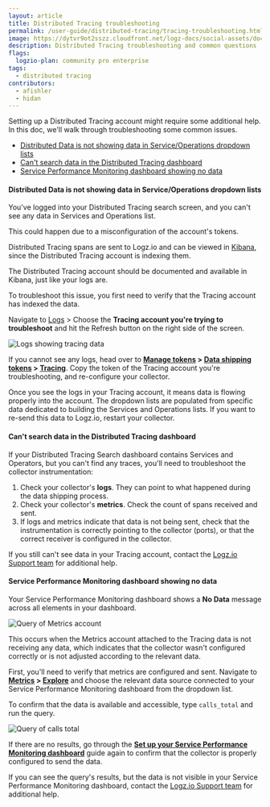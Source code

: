 ```yaml
---
layout: article
title: Distributed Tracing troubleshooting
permalink: /user-guide/distributed-tracing/tracing-troubleshooting.html
image: https://dytvr9ot2sszz.cloudfront.net/logz-docs/social-assets/docs-social.jpg
description: Distributed Tracing troubleshooting and common questions
flags:
  logzio-plan: community pro enterprise
tags:
  - distributed tracing
contributors:
  - afishler
  - hidan
---
```


Setting up a Distributed Tracing account might require some additional help. In this doc, we'll walk through troubleshooting some common issues. 

* [Distributed Data is not showing data in Service/Operations dropdown lists](/user-guide/distributed-tracing/tracing-troubleshooting.html#distributed-data-is-not-showing-data-in-serviceoperations-dropdown-lists)
* [Can't search data in the Distributed Tracing dashboard](/user-guide/distributed-tracing/tracing-troubleshooting.html#cant-search-data-in-the-distributed-tracing-dashboard)
* [Service Performance Monitoring dashboard showing no data](/user-guide/distributed-tracing/tracing-troubleshooting.html#service-performance-monitoring-dashboard-showing-no-data)

#### Distributed Data is not showing data in Service/Operations dropdown lists

You've logged into your Distributed Tracing search screen, and you can't see any data in Services and Operations list.

This could happen due to a misconfiguration of the account's tokens.

Distributed Tracing spans are sent to Logz.io and can be viewed in [Kibana](https://app.logz.io/#/dashboard/kibana), since the Distributed Tracing account is indexing them.

The Distributed Tracing account should be documented and available in Kibana, just like your logs are.

To troubleshoot this issue, you first need to verify that the Tracing account has indexed the data.

Navigate to [Logs](https://app.logz.io/#/dashboard/kibana/) > Choose the **Tracing account you're trying to troubleshoot** and hit the Refresh button on the right side of the screen.

![Logs showing tracing data](https://dytvr9ot2sszz.cloudfront.net/logz-docs/distributed-tracing/trace-and-refresh-in-logs.png)

If you cannot see any logs, head over to **[Manage tokens](https://app.logz.io/#/dashboard/settings/manage-tokens/shared) > [Data shipping tokens](https://app.logz.io/#/dashboard/settings/manage-tokens/data-shipping?product=logs) > [Tracing](https://app.logz.io/#/dashboard/settings/manage-tokens/data-shipping?product=tracing)**. Copy the token of the Tracing account you're troubleshooting, and re-configure your collector.

Once you see the logs in your Tracing account, it means data is flowing properly into the account. The dropdown lists are populated from specific data dedicated to building the Services and Operations lists. If you want to re-send this data to Logz.io, restart your collector.

#### Can't search data in the Distributed Tracing dashboard 

If your Distributed Tracing Search dashboard contains Services and Operators, but you can't find any traces, you'll need to troubleshoot the collector instrumentation:

1. Check your collector's **logs**. They can point to what happened during the data shipping process.
2. Check your collector's **metrics**. Check the count of spans received and sent. 
3. If logs and metrics indicate that data is not being sent, check that the instrumentation is correctly pointing to the collector (ports), or that the correct receiver is configured in the collector.

If you still can't see data in your Tracing account, contact the [Logz.io Support team](mailto:help@logz.io) for additional help.

<!-- ![Trace logs](https://dytvr9ot2sszz.cloudfront.net/logz-docs/distributed-tracing/trace-fields-log.png) -->

<!-- #### Service Performance Monitoring not showing data

Setting up a Service Performance Monitoring dashboards requires creating a Metrics account to help connect between the data and its visuallization. -->

<!-- #### Service Performance Monitoring dashboard couldn't fetch data


After setting up a Service Performance Monitoring dashboard, you get a message saying **Couldn't fetch data** across all elements in your dashboard.

![Query of Metrics account](https://dytvr9ot2sszz.cloudfront.net/logz-docs/distributed-tracing/couldnt-fetch-data-tracing.png)


To resolve this issue, follow the **[Set up your Service Performance Monitoring dashboard](/user-guide/distributed-tracing/service-performance-monitoring-setup)** guide to ensure your account is properly configured. 

If the issue consists, contact the [Logz.io Support team](mailto:help@logz.io) for additional help. -->

#### Service Performance Monitoring dashboard showing no data

Your Service Performance Monitoring dashboard shows a **No Data** message across all elements in your dashboard.

![Query of Metrics account](https://dytvr9ot2sszz.cloudfront.net/logz-docs/distributed-tracing/spm-no-data-showing.png)

This occurs when the Metrics account attached to the Tracing data is not receiving any data, which indicates that the collector wasn't configured correctly or is not adjusted according to the relevant data. 

First, you'll need to verify that metrics are configured and sent. Navigate to **[Metrics](https://app-uk.logz.io/#/dashboard/metrics) > [Explore](https://app.logz.io/#/dashboard/metrics/explore)** and choose the relevant data source connected to your Service Performance Monitoring dashboard from the dropdown list.

To confirm that the data is available and accessible, type `calls_total` and run the query.

![Query of calls total](https://dytvr9ot2sszz.cloudfront.net/logz-docs/distributed-tracing/calls-total-tracing.png)

If there are no results, go through the **[Set up your Service Performance Monitoring dashboard](/user-guide/distributed-tracing/service-performance-monitoring-setup)** guide again to confirm that the collector is properly configured to send the data.

If you can see the query's results, but the data is not visible in your Service Performance Monitoring dashboard, contact the [Logz.io Support team](mailto:help@logz.io) for additional help.
